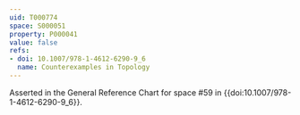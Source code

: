 ```yaml
---
uid: T000774
space: S000051
property: P000041
value: false
refs:
- doi: 10.1007/978-1-4612-6290-9_6
  name: Counterexamples in Topology
---
```


Asserted in the General Reference Chart for space #59 in
{{doi:10.1007/978-1-4612-6290-9_6}}.
